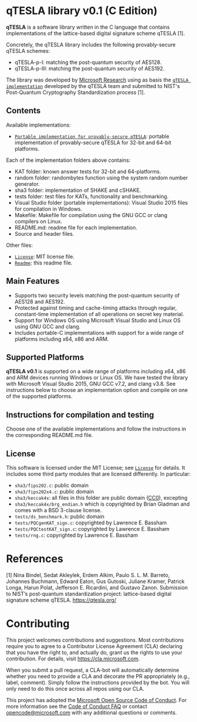
# qTESLA library v0.1 (C Edition)

**qTESLA** is a software library written in the C language that contains implementations of the lattice-based digital signature scheme qTESLA [1].

Concretely, the qTESLA library includes the following provably-secure qTESLA schemes:

* qTESLA-p-I: matching the post-quantum security of AES128.
* qTESLA-p-III: matching the post-quantum security of AES192.

The library was developed by [Microsoft Research](http://research.microsoft.com/) using as basis the [`qTESLA implementation`](https://github.com/qtesla/qTesla) developed by the qTESLA team and submitted to NIST's Post-Quantum Cryptography Standardization process [1].

## Contents

Available implementations:

* [`Portable implementation for provably-secure qTESLA`](provably_secure/portable/): portable implementation of provably-secure qTESLA for 32-bit and 64-bit platforms. 

Each of the implementation folders above contains:

* KAT folder: known answer tests for 32-bit and 64-platforms.
* random folder: randombytes function using the system random number generator.
* sha3 folder: implementation of SHAKE and cSHAKE.  
* tests folder: test files for KATs, functionality and benchmarking.  
* Visual Studio folder (portable implementations): Visual Studio 2015 files for compilation in Windows.
* Makefile: Makefile for compilation using the GNU GCC or clang compilers on Linux. 
* README.md: readme file for each implementation.
* Source and header files.

Other files:

* [`License`](LICENSE): MIT license file.
* [`Readme`](README.md): this readme file.

## Main Features

- Supports two security levels matching the post-quantum security of AES128 and AES192.
- Protected against timing and cache-timing attacks through regular, constant-time implementation of 
  all operations on secret key material.
- Support for Windows OS using Microsoft Visual Studio and Linux OS using GNU GCC and clang.     
- Includes portable-C implementations with support for a wide range of platforms including x64, x86 and ARM.

## Supported Platforms

**qTESLA v0.1** is supported on a wide range of platforms including x64, x86 and ARM devices running Windows 
or Linux OS. We have tested the library with Microsoft Visual Studio 2015, GNU GCC v7.2, and clang v3.8.
See instructions below to choose an implementation option and compile on one of the supported platforms.

## Instructions for compilation and testing

Choose one of the available implementations and follow the instructions in the corresponding README.md file.

## License

This software is licensed under the MIT License; see [`License`](LICENSE) for details.
It includes some third party modules that are licensed differently. In particular:

- `sha3/fips202.c`: public domain
- `sha3/fips202x4.c`: public domain
- `sha3/keccak4x`: all files in this folder are public domain ([CC0](http://creativecommons.org/publicdomain/zero/1.0/)), excepting
- `sha3/keccak4x/brg_endian.h` which is copyrighted by Brian Gladman and comes with a BSD 3-clause license.
- `tests/ds_benchmark.h`: public domain
- `tests/PQCgenKAT_sign.c`: copyrighted by Lawrence E. Bassham 
- `tests/PQCtestKAT_sign.c`: copyrighted by Lawrence E. Bassham
- `tests/rng.c`: copyrighted by Lawrence E. Bassham 

# References

[1]  Nina Bindel, Sedat Akleylek, Erdem Alkim, Paulo S. L. M. Barreto, Johannes Buchmann, Edward Eaton, Gus Gutoski, Juliane Kramer, Patrick Longa, Harun Polat, Jefferson E. Ricardini, and Gustavo Zanon. Submission to NIST’s post-quantum standardization project: lattice-based digital signature scheme qTESLA. https://qtesla.org/   

# Contributing

This project welcomes contributions and suggestions.  Most contributions require you to agree to a
Contributor License Agreement (CLA) declaring that you have the right to, and actually do, grant us
the rights to use your contribution. For details, visit https://cla.microsoft.com.

When you submit a pull request, a CLA-bot will automatically determine whether you need to provide
a CLA and decorate the PR appropriately (e.g., label, comment). Simply follow the instructions
provided by the bot. You will only need to do this once across all repos using our CLA.

This project has adopted the [Microsoft Open Source Code of Conduct](https://opensource.microsoft.com/codeofconduct/).
For more information see the [Code of Conduct FAQ](https://opensource.microsoft.com/codeofconduct/faq/) or
contact [opencode@microsoft.com](mailto:opencode@microsoft.com) with any additional questions or comments.
